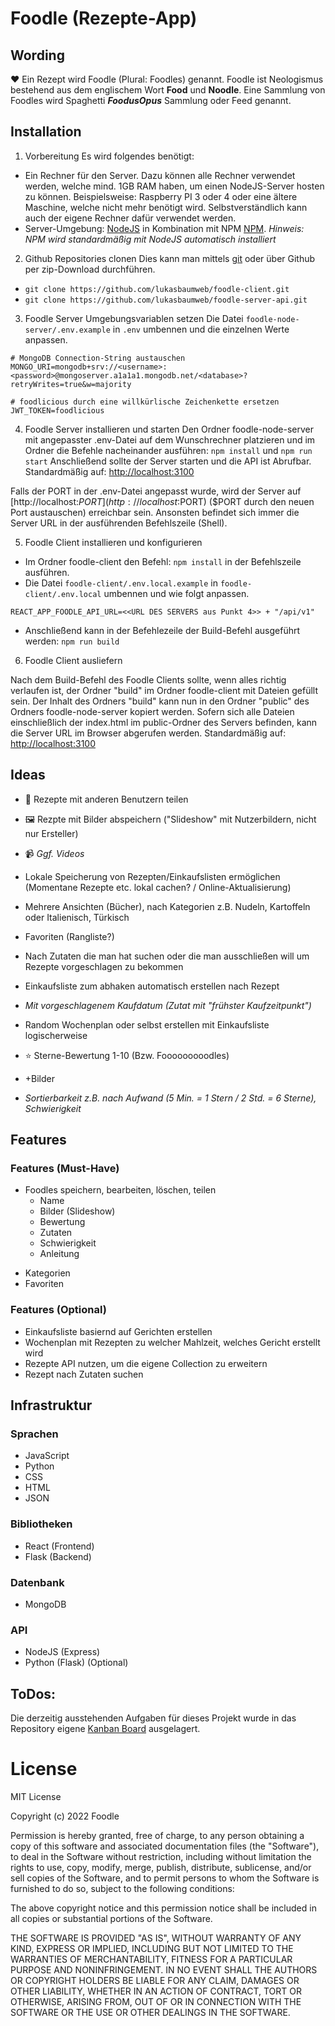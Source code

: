 # Foodle (Rezepte-App)

## Wording 
❤️ Ein Rezept wird Foodle (Plural: Foodles) genannt. Foodle ist Neologismus bestehend aus dem englischem Wort **Food** und **Noodle**.
Eine Sammlung von Foodles wird Spaghetti ___FoodusOpus___ Sammlung oder Feed genannt.

## Installation

1. Vorbereitung
Es wird folgendes benötigt:
* Ein Rechner für den Server. Dazu können alle Rechner verwendet werden, welche mind. 1GB RAM haben, um einen NodeJS-Server hosten zu können. Beispielsweise: Raspberry PI 3 oder 4 oder eine ältere Maschine, welche nicht mehr benötigt wird. Selbstverständlich kann auch der eigene Rechner dafür verwendet werden.
* Server-Umgebung: [NodeJS](https://nodejs.org/) in Kombination mit NPM [NPM](https://www.npmjs.com/package/npm). _Hinweis: NPM wird standardmäßig mit NodeJS automatisch installiert_

2. Github Repositories clonen
Dies kann man mittels [git](https://git-scm.com/) oder über Github per zip-Download durchführen. 
* ```git clone https://github.com/lukasbaumweb/foodle-client.git```
* ```git clone https://github.com/lukasbaumweb/foodle-server-api.git```

3. Foodle Server Umgebungsvariablen setzen
Die Datei ```foodle-node-server/.env.example``` in ```.env``` umbennen und die einzelnen Werte anpassen.
```
# MongoDB Connection-String austauschen
MONGO_URI=mongodb+srv://<username>:<password>@mongoserver.a1a1a1.mongodb.net/<database>?retryWrites=true&w=majority

# foodlicious durch eine willkürlische Zeichenkette ersetzen
JWT_TOKEN=foodlicious
```
4. Foodle Server installieren und starten
Den Ordner foodle-node-server mit angepasster .env-Datei auf dem Wunschrechner platzieren und im Ordner die Befehle nacheinander ausführen:
```npm install``` und ```npm run start```
Anschließend sollte der Server starten und die API ist Abrufbar. Standardmäßig auf: [http://localhost:3100](http://localhost:3100)

Falls der PORT in der .env-Datei angepasst wurde, wird der Server auf [http://localhost:$PORT](http://localhost:$PORT) ($PORT durch den neuen Port austauschen) erreichbar sein. Ansonsten befindet sich immer die Server URL in der ausführenden Befehlszeile (Shell).

5. Foodle Client installieren und konfigurieren
* Im Ordner foodle-client den Befehl: ```npm install``` in der Befehlszeile ausführen.
* Die Datei ```foodle-client/.env.local.example``` in ```foodle-client/.env.local``` umbennen und wie folgt anpassen.

```
REACT_APP_FOODLE_API_URL=<<URL DES SERVERS aus Punkt 4>> + "/api/v1"
```
* Anschließend kann in der Befehlezeile der Build-Befehl ausgeführt werden: ```npm run build```

6. Foodle Client ausliefern

Nach dem Build-Befehl des Foodle Clients sollte, wenn alles richtig verlaufen ist, der Ordner "build" im Ordner foodle-client mit Dateien gefüllt sein. Der Inhalt des Ordners "build" kann nun in den Ordner "public" des Ordners foodle-node-server kopiert werden. Sofern sich alle Dateien einschließlich der index.html im public-Ordner des Servers befinden, kann die Server URL im Browser abgerufen werden. Standardmäßig auf: [http://localhost:3100](http://localhost:3100)

## Ideas

* 🤝 Rezepte mit anderen Benutzern teilen
* 🖼️ Rezpte mit Bilder abspeichern ("Slideshow" mit Nutzerbildern, nicht nur Ersteller)
* 📹 _Ggf. Videos_
* Lokale Speicherung von Rezepten/Einkaufslisten ermöglichen (Momentane Rezepte etc. lokal cachen? / Online-Aktualisierung)
* Mehrere Ansichten (Bücher), nach Kategorien z.B. Nudeln, Kartoffeln oder Italienisch, Türkisch
* Favoriten (Rangliste?)
* Nach Zutaten die man hat suchen oder die man ausschließen will um Rezepte vorgeschlagen zu bekommen
* Einkaufsliste zum abhaken automatisch erstellen nach Rezept
* _Mit vorgeschlagenem Kaufdatum (Zutat mit "frühster Kaufzeitpunkt")_
* Random Wochenplan oder selbst erstellen mit Einkaufsliste logischerweise

* ⭐ Sterne-Bewertung 1-10 (Bzw. Fooooooooodles)
* +Bilder
* _Sortierbarkeit z.B. nach Aufwand (5 Min. = 1 Stern / 2 Std. = 6 Sterne), Schwierigkeit_

## Features

### Features (Must-Have)
* Foodles speichern, bearbeiten, löschen, teilen
  - Name
  - Bilder (Slideshow)
  - Bewertung
  - Zutaten
  - Schwierigkeit
  - Anleitung
- Kategorien
- Favoriten

### Features (Optional)
* Einkaufsliste basiernd auf Gerichten erstellen
* Wochenplan mit Rezepten zu welcher Mahlzeit, welches Gericht erstellt wird
* Rezepte API nutzen, um die eigene Collection zu erweitern 
* Rezept nach Zutaten suchen

## Infrastruktur

### Sprachen
* JavaScript
* Python
* CSS
* HTML
* JSON

### Bibliotheken
* React (Frontend)
* Flask (Backend)

### Datenbank
* MongoDB

### API
* NodeJS (Express) 
* Python (Flask) (Optional)

## ToDos:
Die derzeitig ausstehenden Aufgaben für dieses Projekt wurde in das Repository eigene [Kanban Board](https://github.com/lukasbaumweb/foodle/projects/1) ausgelagert.

# License
MIT License

Copyright (c) 2022 Foodle

Permission is hereby granted, free of charge, to any person obtaining a copy
of this software and associated documentation files (the "Software"), to deal
in the Software without restriction, including without limitation the rights
to use, copy, modify, merge, publish, distribute, sublicense, and/or sell
copies of the Software, and to permit persons to whom the Software is
furnished to do so, subject to the following conditions:

The above copyright notice and this permission notice shall be included in all
copies or substantial portions of the Software.

THE SOFTWARE IS PROVIDED "AS IS", WITHOUT WARRANTY OF ANY KIND, EXPRESS OR
IMPLIED, INCLUDING BUT NOT LIMITED TO THE WARRANTIES OF MERCHANTABILITY,
FITNESS FOR A PARTICULAR PURPOSE AND NONINFRINGEMENT. IN NO EVENT SHALL THE
AUTHORS OR COPYRIGHT HOLDERS BE LIABLE FOR ANY CLAIM, DAMAGES OR OTHER
LIABILITY, WHETHER IN AN ACTION OF CONTRACT, TORT OR OTHERWISE, ARISING FROM,
OUT OF OR IN CONNECTION WITH THE SOFTWARE OR THE USE OR OTHER DEALINGS IN THE
SOFTWARE.
